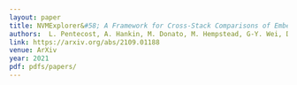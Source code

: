 ```yaml
---
layout: paper
title: NVMExplorer&#58; A Framework for Cross-Stack Comparisons of Embedded Non-Volatile Memories 
authors:  L. Pentecost, A. Hankin, M. Donato, M. Hempstead, G-Y. Wei, D. Brooks 
link: https://arxiv.org/abs/2109.01188
venue: ArXiv
year: 2021
pdf: pdfs/papers/
---
```

